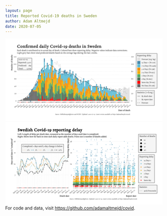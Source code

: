 ```yaml
---
layout: page
title: Reported Covid-19 deaths in Sweden
author: Adam Altmejd
date: 2020-07-05
---
```


![Graph of Swedish Covid-19 deaths with reporting delay.](deaths_lag_sweden_2020-07-05.png "Swedish Covid-19 deaths.")
![Graph of Swedish Covid-19 reporting delay in daily deaths.](lag_trend_sweden_2020-07-05.png "Trend in Swedish Covid-19 mortality reporting delay.")
For code and data, visit <https://github.com/adamaltmejd/covid>.
